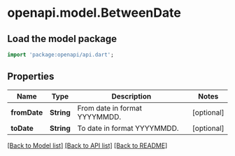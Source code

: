 # openapi.model.BetweenDate

## Load the model package
```dart
import 'package:openapi/api.dart';
```

## Properties
Name | Type | Description | Notes
------------ | ------------- | ------------- | -------------
**fromDate** | **String** | From date in format YYYYMMDD. | [optional] 
**toDate** | **String** | To date in format YYYYMMDD. | [optional] 

[[Back to Model list]](../README.md#documentation-for-models) [[Back to API list]](../README.md#documentation-for-api-endpoints) [[Back to README]](../README.md)


